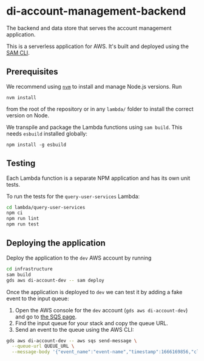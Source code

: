 # di-account-management-backend

The backend and data store that serves the account management application.

This is a serverless application for AWS. It's built and deployed using the [SAM CLI](https://aws.amazon.com/serverless/sam/).

## Prerequisites

We recommend using [`nvm`](https://github.com/nvm-sh/nvm) to install and manage Node.js versions. Run

```
nvm install
```

from the root of the repository or in any `lambda/` folder to install the correct version on Node.

We transpile and package the Lambda functions using `sam build`. This needs `esbuild` installed globally:

```
npm install -g esbuild
```

## Testing

Each Lambda function is a separate NPM application and has its own unit tests.

To run the tests for the `query-user-services` Lambda:

```bash
cd lambda/query-user-services
npm ci
npm run lint
npm run test
```

## Deploying the application

Deploy the application to the `dev` AWS account by running

```bash
cd infrastructure
sam build
gds aws di-account-dev -- sam deploy
```

Once the application is deployed to `dev` we can test it by adding a fake event to the input queue:

1. Open the AWS console for the `dev` account (`gds aws di-account-dev`) and go to [the SQS page](https://eu-west-2.console.aws.amazon.com/sqs/v2/home?region=eu-west-2#/queues).
2. Find the input queue for your stack and copy the queue URL.
3. Send an event to the queue using the AWS CLI:

```bash
gds aws di-account-dev -- aws sqs send-message \
  --queue-url QUEUE_URL \
  --message-body '{"event_name":"event-name","timestamp":1666169856,"client_id":"client-id","component_id":"component-id","user":{"user_id":"user_id"}}'
```

